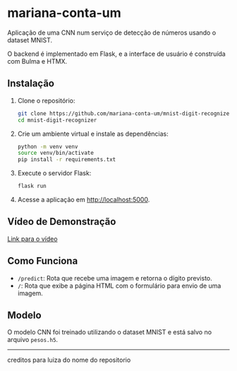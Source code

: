 # mariana-conta-um

Aplicação de uma CNN num serviço de detecção de números usando o dataset MNIST.

O backend é implementado em Flask, e a interface de usuário é construída com Bulma e HTMX.

## Instalação

1. Clone o repositório:

   ```bash
   git clone https://github.com/mariana-conta-um/mnist-digit-recognizer.git
   cd mnist-digit-recognizer
   ```

2. Crie um ambiente virtual e instale as dependências:

   ```bash
   python -m venv venv
   source venv/bin/activate
   pip install -r requirements.txt
   ```

3. Execute o servidor Flask:

   ```bash
   flask run
   ```

4. Acesse a aplicação em [http://localhost:5000](http://localhost:5000).

## Vídeo de Demonstração

[Link para o vídeo](https://www.youtube.com/watch?v=dQw4w9WgXcQ)

## Como Funciona

- `/predict`: Rota que recebe uma imagem e retorna o dígito previsto.
- `/`: Rota que exibe a página HTML com o formulário para envio de uma imagem.

## Modelo

O modelo CNN foi treinado utilizando o dataset MNIST e está salvo no arquivo `pesos.h5`.

---

creditos para luiza do nome do repositorio
